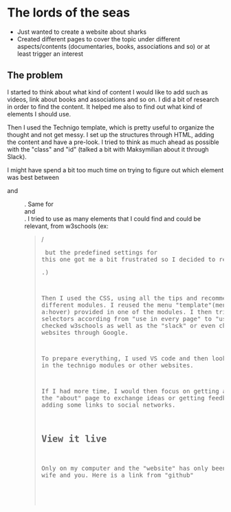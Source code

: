 # The lords of the seas

- Just wanted to create a website about sharks
- Created different pages to cover the topic under different aspects/contents (documentaries, books, associations and so) or at least trigger an interest

## The problem

I started to think about  what kind of content I would like to add such as videos, link about books and associations and so on. I did a bit  of research in order to find the content. It helped me also to find out what kind of elements I should use.

Then I used the Technigo template, which is pretty useful to organize the thought and not get messy. 
I set up the structures through HTML, adding the content and have a pre-look. I tried to think as much ahead as possible with the "class" and "id" (talked a bit with Maksymilian about it through Slack).

I might have spend a bit too much time on trying to figure out which element was best between <nav> and <menu>. Same for <section> and <div>. I tried to use as many elements that I could find and could be relevant, from w3schools (ex: <blockquote> / <pre> but the predefined settings for this one got me a bit frustrated so I decided to remove it and use the <p>.)

Then I used the CSS, using all the tips and recommendations from the different modules.
I reused the menu "template"(menu / menu:a / menu a:hover) provided in one of the modules. I then tried to order all the selectors according from "use in every page" to "use only once". I checked w3schools as well as the "slack" or even checked on other websites through Google.


To prepare everything, I used VS code and then look for information in the technigo modules or other websites.

If I had more time, I would then focus on getting a contact form in the "about" page to exchange ideas or getting feedback. I would also adding some links to social networks.


## View it live

Only on my computer and the "website" has only been "visited" by my wife and you.
Here is a link from "github"

